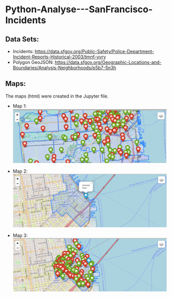 # Python-Analyse---SanFrancisco-Incidents

## Data Sets:
- Incidents:
https://data.sfgov.org/Public-Safety/Police-Department-Incident-Reports-Historical-2003/tmnf-yvry
- Polygon GeoJSON:
https://data.sfgov.org/Geographic-Locations-and-Boundaries/Analysis-Neighborhoods/p5b7-5n3h


## Maps:
The maps (html) were created in the Jupyter file.
- Map 1:
![](https://github.com/MartinBM4/Python-Analyse---SanFrancisco-Incidents/blob/master/map1.png)

- Map 2:
![](https://github.com/MartinBM4/Python-Analyse---SanFrancisco-Incidents/blob/master/map2.png)

- Map 3:
![](https://github.com/MartinBM4/Python-Analyse---SanFrancisco-Incidents/blob/master/map3.png)
